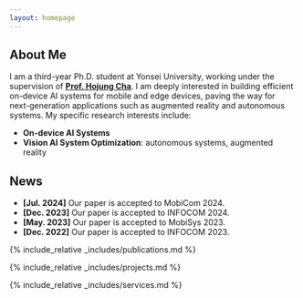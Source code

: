 ```yaml
---
layout: homepage
---
```


## About Me

I am a third-year Ph.D. student at Yonsei University, working under the supervision of <u><strong><a href="https://mobed.yonsei.ac.kr/">Prof. Hojung Cha</a></strong></u>. I am deeply interested in building efficient on-device AI systems for mobile and edge devices, paving the way for next-generation applications such as augmented reality and autonomous systems. My specific research interests include:

- **On-device AI Systems**
- **Vision AI System Optimization**: autonomous systems, augmented reality

## News

- **[Jul. 2024]** Our paper is accepted to MobiCom 2024.
- **[Dec. 2023]** Our paper is accepted to INFOCOM 2024.
- **[May. 2023]** Our paper is accepted to MobiSys 2023.
- **[Dec. 2022]** Our paper is accepted to INFOCOM 2023.

{% include_relative _includes/publications.md %}

{% include_relative _includes/projects.md %}

{% include_relative _includes/services.md %}

